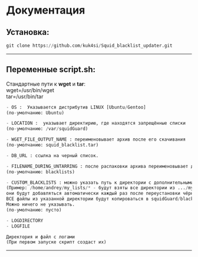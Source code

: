# Документация

## Установка:
```python
git clone https://github.com/kuk4si/Squid_blacklist_updater.git
```
___

## Переменные script.sh:

Стандартные пути к **wget** и **tar**:<br/>
wget=/usr/bin/wget<br/>
tar=/usr/bin/tar<br/>

```python
- OS :  Указывается дистрибутив LINUX [Ubuntu/Gentoo]
(по-умолчанию: Ubuntu)
```

```python
- LOCATION :  указывает директирию, где находятся запрещённые списки
(по-умолчанию: /var/squidGuard)
```

```python
- WGET_FILE_OUTPUT_NAME : переименовывает архив после его скачивания
(по-умолчанию: squid_blacklist.tar)
```

```python
- DB_URL : ссылка на черный список.
```

```python
- FILENAME_DURING_UNTARRING : после распаковки архива переименовывает директорию в указанное название
(по-умолчанию: blacklists)
```

```python
- CUSTOM_BLACKLISTS : можно указать путь к директории с дополнительными списками 
(Пример: /home/andrey/my_lists/* - будут взяты все директории из .../my_lists),
они будут добавляться автоматически каждый раз после переустановки чёрного списка.
ВСЕ файлы из указанной директории будут копироваться в squidGuard/blacklists.
Можно ничего не указывать.
(по-умолчанию: пусто)
```
```python
- LOGDIRECTORY
- LOGFILE

Директория и файл с логами
(При первом запуске скрипт создаст их)
```
___

